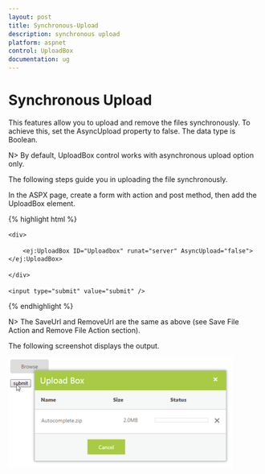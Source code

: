 ```yaml
---
layout: post
title: Synchronous-Upload
description: synchronous upload 
platform: aspnet
control: UploadBox
documentation: ug
---
```


# Synchronous Upload 

This features allow you to upload and remove the files synchronously. To achieve this, set the AsyncUpload property to false. The data type is Boolean.

N> By default, UploadBox control works with asynchronous upload option only.

The following steps guide you in uploading the file synchronously.

In the ASPX page, create a form with action and post method, then add the UploadBox element.

{% highlight html %}

<form id="upload" method="post" runat="server" action="SaveFiles.ashx">

    <div>

        <ej:UploadBox ID="Uploadbox" runat="server" AsyncUpload="false"> </ej:UploadBox>

    </div>

    <input type="submit" value="submit" />

</form>

{% endhighlight %}

N> The SaveUrl and RemoveUrl are the same as above (see Save File Action and Remove File Action section).

The following screenshot displays the output.

 ![](Synchronous-Upload_images/Synchronous-Upload_img1.png)